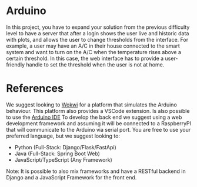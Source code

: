 # Arduino
In this project, you have to expand your solution from the previous difficulty level to have a server that after a login shows the user live and historic data with plots, and allows the user to change thresholds from the interface.
For example, a user may have an A/C in their house connected to the smart system and want to turn on the A/C when the temperature rises above a certain threshold.
In this case, the web interface has to provide a user-friendly handle to set the threshold when the user is not at home.

# References
We suggest looking to [Wokwi](https://wokwi.com/ ) for a platform that simulates the Arduino behaviour.
This platform also provides a VSCode extension.
Is also possible to use the [Arduino IDE](https://www.arduino.cc/en/software)
To develop the back end we suggest using a web development framework and assuming it will be connected to a RaspberryPI that will communicate to the Arduino via serial port.
You are free to use your preferred language, but we suggest looking to:
- Python (Full-Stack: Django/Flask/FastApi)
- Java (Full-Stack: Spring Boot Web)
- JavaScript/TypeScript (Any Framework)

Note: It is possible to also mix frameworks and have a RESTful backend in Django and a JavaScript Framework for the front end.
